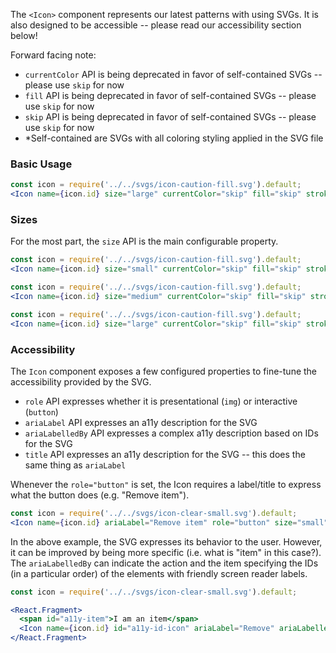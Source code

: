 The `<Icon>` component represents our latest patterns with using SVGs.
It is also designed to be accessible -- please read our accessibility section below!

Forward facing note:

- `currentColor` API is being deprecated in favor of self-contained SVGs -- please use `skip` for now
- `fill` API is being deprecated in favor of self-contained SVGs -- please use `skip` for now
- `skip` API is being deprecated in favor of self-contained SVGs -- please use `skip` for now
- *Self-contained are SVGs with all coloring styling applied in the SVG file

### Basic Usage

```jsx
const icon = require('../../svgs/icon-caution-fill.svg').default;
<Icon name={icon.id} size="large" currentColor="skip" fill="skip" stroke="skip" title="alert icon" />
```

### Sizes

For the most part, the `size` API is the main configurable property.

```jsx
const icon = require('../../svgs/icon-caution-fill.svg').default;
<Icon name={icon.id} size="small" currentColor="skip" fill="skip" stroke="skip" />
```

```jsx
const icon = require('../../svgs/icon-caution-fill.svg').default;
<Icon name={icon.id} size="medium" currentColor="skip" fill="skip" stroke="skip" />
```

```jsx
const icon = require('../../svgs/icon-caution-fill.svg').default;
<Icon name={icon.id} size="large" currentColor="skip" fill="skip" stroke="skip" />
```

### Accessibility

The `Icon` component exposes a few configured properties to fine-tune the accessibility provided by the SVG.

- `role` API expresses whether it is presentational (`img`) or interactive (`button`)
- `ariaLabel` API expresses an a11y description for the SVG
- `ariaLabelledBy` API expresses a complex a11y description based on IDs for the SVG
- `title` API expresses an a11y description for the SVG -- this does the same thing as `ariaLabel`

Whenever the `role="button"` is set, the Icon requires a label/title to express what the button does (e.g. "Remove item").

```jsx
const icon = require('../../svgs/icon-clear-small.svg').default;
<Icon name={icon.id} ariaLabel="Remove item" role="button" size="small" currentColor="skip" fill="skip" stroke="skip" />
```

In the above example, the SVG expresses its behavior to the user.
However, it can be improved by being more specific (i.e. what is "item" in this case?).
The `ariaLabelledBy` can indicate the action and the item specifying the IDs (in a particular order) of the elements with friendly screen reader labels.

```jsx
const icon = require('../../svgs/icon-clear-small.svg').default;

<React.Fragment>
  <span id="a11y-item">I am an item</span>
  <Icon name={icon.id} id="a11y-id-icon" ariaLabel="Remove" ariaLabelledBy="a11y-icon a11y-item" role="button" size="small" currentColor="skip" fill="skip" stroke="skip" />
</React.Fragment>
```
